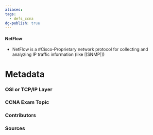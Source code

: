 ```yaml
---
aliases: 
tags:
  - defs_ccna
dg-publish: true
---
```

#### NetFlow
- NetFlow is a #Cisco-Proprietary network protocol for collecting and analyzing IP traffic information (like [[SNMP]]) 





# Metadata
### OSI or TCP/IP Layer

### CCNA Exam Topic

### Contributors

### Sources
